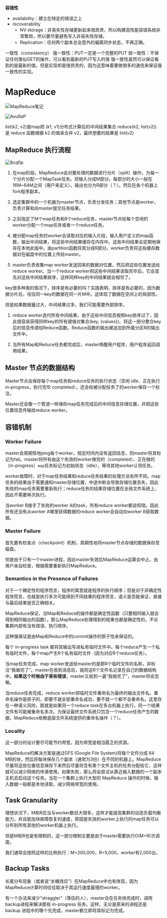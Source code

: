 **容错性**
- availability：建立在特定的错误之上
- recoverability
	- NV storage：非易失性存储更新起来很昂贵，所以构建高性能容错系统非常繁琐，所以要尽量避免写入非易失性存储。
	- Replication：任何两个副本总会意外的偏离同步状态，不再正确。

一致性（consistency）
强一致性：PUT一定是一个完整的PUT
弱一致性：不保证任何类似GET的操作，可以看到最新的PUT写入的值
强一致性虽然可以保证看到的是最新的值，但是实现却是很昂贵的，因为这意味着要做很多的通信来保证强一致性的实现。


# MapReduce

![MapReduce笔记](https://superlova.github.io/2021/05/04/%E3%80%90%E8%AE%BA%E6%96%87%E9%98%85%E8%AF%BB%E7%AC%94%E8%AE%B0%E3%80%91MapReduce-Simplified-Data-Processing-on-Large-Clusters/#3-2-Master%E8%8A%82%E7%82%B9%E7%9A%84%E6%95%B0%E6%8D%AE%E7%BB%93%E6%9E%84)

![Avu9aP](https://cdn.jsdelivr.net/gh/Maxaayang/pic@main/uPic/Avu9aP.png)

list(k2, v2)是map把 (k1, v1)分布式计算后的中间结果集合
reduce(k2, list(v2)) 是 reduce 函数根据 k2 的值来合并 v2，最终想要的结果是 list(v2)

## MapReduce 执行流程
![8cqfip](https://cdn.jsdelivr.net/gh/Maxaayang/pic@main/uPic/8cqfip.png)
1.  在map阶段，MapReduce会对要处理的数据进行分片（split）操作，为每一个分片分配一个MapTask任务。将输入分成M部分，每部分的大小一般在16M~64M之间（用户来定义）。输出也分为R部分（？）。然后在各个机器上fork程序副本。
    
2.  选定集群中的一个机器为master节点，负责分发任务；其他节点是worker，负责计算和向master提交任务结果。
    
3.  之前指定了M个map任务和R个reduce任务，master节点给每个空闲的worker分配一个map任务或者一个reduce任务。
    
4.  被分配map任务的worker会读取对应的输入片段，输入用户定义的map函数，输出中间结果，将这些中间结果缓存在内存中。这些中间结果会定期地保存在本地此版中。由partition函数将其分成R部分。worker负责将这些缓存数据对在磁盘中的位置上传给master。
    
5.  master负责收集map worker发送回来的数据对位置，然后把这些位置发送给 reduce worker。当一个reduce worker把这些中间结果读取完毕后，它会首先对这些中间结果排序，这样同样key的中间结果就会相邻了。
    

key很多种类的情况下，排序是有必要的吗？实践表明，排序是有必要的，因为数据分片后，往往同一key的数据在同一片M中。这体现了数据在空间上的局部性。

但是如果数据量过大，中间结果过多，我们可能需要外部排序。

1.  reduce worker迭代所有中间结果，由于这些中间信息按照key排序过了，因此很容易获得同样key的所有键值对集合(key, {values})。将这一部分整合key后的信息传递给Reduce函数。Reduce函数的输出被追加到所属分区R的输出文件中。
    
2.  当所有Map和Reduce任务都完成后，master唤醒用户程序，用户程序返回调用结果。

## Master 节点的数据结构

Master节点会保存每个map任务和reduce任务的执行状态（空闲 idle、正在执行 in-progress，执行完毕 completed），还会给被分配任务了的worker保存一个标注。

Master还会像一个管道一样储存map任务完成后的中间信息存储位置，并把这些位置信息传输给reduce worker。

## 容错机制
### Worker Failure

master会周期性地ping每个worker，规定时间内没有返回信息，则master将其标记为fail。master将所有由这个失效的worker做完的（completed）、正在做的（in-progress）`map`任务标记为初始状态（idle），等待其他worker认领任务。

worker故障时，对于map任务结果和reduce任务结果的处理方法有所不同。map任务的结果由于需要通知master存储位置，中途中断会导致存储位置丢失，因此失败的map任务需要重新执行；reduce任务的结果存储位置在全局文件系统上，因此不需要再次执行。

当worker B接手了失败的worker A的task，所有reduce worker都会知晓。因此所有还没有从worker A哪里获得数据的reduce worker会自动向worker B获取数据。

### Master Failure

首先要有检查点（checkpoint）机制，周期性地将master节点存储的数据保存至磁盘。

但是由于只有一个master进程，因此master失效后MapReduce运算会中止。由用户亲自检查，根据需要重新执行MapReduce。

### Semantics in the Presence of Failures

对于一个确定性的程序而言，程序的寓意就是程序的执行顺序；但是对于非确定性程序而言，也就是执行多次可能得到不同结果的程序而言，语义是否能保证，直接与最后结果是否正确相关。

MapReduce保证，当Map和Reduce的操作都是确定性函数（只要相同输入就会得到相同输出的函数），那么MapReduce处理得到的结果也都是确定性的，不论集群内部有没有错误、执行顺序。

这种强保证是由Map和Reduce中的commit操作的原子性来保证的。

每个 in-progress task 都将其输出写进私有临时文件中。每个reduce产生一个私有临时文件，每个map产生R个私有临时文件（因为对应R个reduce任务）。

当map任务完成，map worker发送给master的是那R个临时文件的名称，并标注“我做完了”。master在收到消息后，就将这R个文件名记录在自己的数据结构中。**如果这个时候由于某些错误**，master又收到一遍“我做完了”，master将会忽略。

当reduce任务完成，reduce worker把临时文件重命名为最终的输出文件名。重命名操作是原子的，即要不就全部重命名成功，要不就一个都不会重命名。这里存在一种语义风险，那就是如果同一个reduce task在多台机器上执行，同一个结果文件有可能被重命名多次。为保证最终文件系统只包含一个reduce任务产生的数据，MapReduce依赖底层文件系统提供的重命名操作（？）。

### Locality

这一部分的设计要尽可能节约带宽，因为带宽是相当匮乏的资源。

MapReduce的解决方案是通过GFS (Google File System)将每个文件分成 64 MB的块，然后将每块保存几个副本（通常为3份）在不同的机器上。MapReduce 尽量将这些位置信息保存下来然后尽量将含有某个文件主机的任务分配给它，这样就可以减少网络的传递使用。如果失败，那么将会尝试从靠近输入数据的一个副本主机去启动这个任务。当在一个集群上执行大型的 MapReduce 操作的时候，输入数据一般都是本地读取，减少网络带宽的使用。


## Task Granularity

理想状况下，M和R应当与worker数目大很多，这样才能提高集群的动态负载均衡能力，并且能加快故障恢复的速度，原因是失效的worker上执行的map任务可以分布到所有其他的worker机器上执行。

但是M和R也是有限制的，这一部分限制主要是由于master需要执行O(M+R)次调度。

我们通常会按照这样的比例执行：M=200,000，R=5,000，worker有2,000台。

## Backup Tasks

长尾分布现象（或者说“水桶效应”）在MapReduce中也有体现，因为MapReduce计算时间往往取决于其运行速度最慢的worker。

有一个办法来减少“straggler”（落伍的人），master会在任务快完成时，调用backup进程来解决那些 in-progress 任务。这样，无论是原来的进程还是 backup 进程中的哪个先完成，master都立即将其标记为完成。



